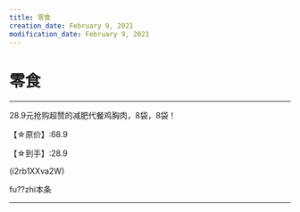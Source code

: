 ```yaml
---
title: 零食
creation_date: February 9, 2021
modification_date: February 9, 2021
---
```



# 零食

-----

28.9元抢购超赞的减肥代餐鸡胸肉，8袋，8袋！

【☆原价】:68.9

【☆到手】:28.9

(i2rb1XXva2W)

fu??zhi本条

-----

